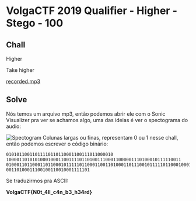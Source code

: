 # VolgaCTF 2019 Qualifier - Higher - Stego - 100
## Chall

Higher

Take higher

[recorded.mp3](https://q.2019.volgactf.ru/files/7863b4733a16ece2b4cefd899489017d/recorded.mp3)

## Solve

Nós temos um arquivo mp3, então podemos abrir ele com o Sonic Visualizer pra ver se achamos algo, uma das ideias é ver o spectograma do audio:

![Spectogram](https://i.imgur.com/x7o7NvV.jpg)
Colunas largas ou finas, representam 0 ou 1 nesse chall, então podemos escrever o código binário:

    01010110011011110110110001100111011000010
    1000011010101000100011001111011010011100011000001110100010111110011
    0100011011000110110001011111011000110011010001101110010111110110001000110011010111110110100000110011
    00110100011100100110010001111101

Se traduzirmos pra ASCII:

**VolgaCTF{N0t_4ll_c4n_b3_h34rd}**
